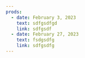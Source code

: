 ```yaml
---
prods:
  - date: February 3, 2023
    text: sdfgsdfgd
    link: sdfgsdf
  - date: February 27, 2023
    text: fsdgsdfg
    link: sdfgsdfg
---
```

